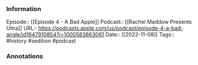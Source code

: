 ### Information

Episode:: [[Episode 4 - A Bad Apple]]
Podcast:: [[Rachel Maddow Presents Ultra]]
URL:: https://podcasts.apple.com/us/podcast/episode-4-a-bad-angle/id1647910854?i=1000583663061
Date:: [[2022-11-09]]
Tags:: #history #sedition 
#podcast


### Annotations

